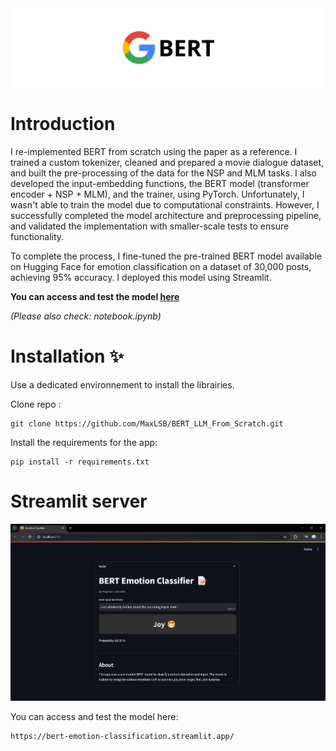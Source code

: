 <div align="center">
  <img src="assets/banner.png" alt="Example" width="1000"/>
</div>

# Introduction

I re-implemented BERT from scratch using the paper as a reference. I trained a custom tokenizer, cleaned and prepared a movie dialogue dataset, and built the pre-processing of the data for the NSP and MLM tasks. I also developed the input-embedding functions, the BERT model (transformer encoder + NSP + MLM), and the trainer, using PyTorch. Unfortunately, I wasn't able to train the model due to computational constraints. However, I successfully completed the model architecture and preprocessing pipeline, and validated the implementation with smaller-scale tests to ensure functionality.

To complete the process, I fine-tuned the pre-trained BERT model available on Hugging Face for emotion classification on a dataset of 30,000 posts, achieving 95% accuracy. I deployed this model using Streamlit.

**You can access and test the model [here](https://bert-emotion-classification.streamlit.app/)**

_(Please also check: notebook.ipynb)_

# Installation ✨

Use a dedicated environnement to install the librairies.

Clone repo :
```
git clone https://github.com/MaxLSB/BERT_LLM_From_Scratch.git
```
Install the requirements for the app:
```
pip install -r requirements.txt
```

# Streamlit server

<div align="center">
  <img src="assets/app.png" alt="Example" width="800" />
</div>

You can access and test the model here:
```
https://bert-emotion-classification.streamlit.app/
```

